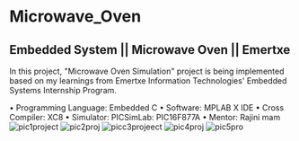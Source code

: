 # Microwave_Oven

## Embedded System || Microwave Oven || Emertxe

In this project, "Microwave Oven Simulation" project is being implemented based on my learnings from Emertxe Information Technologies' Embedded Systems Internship Program.

• Programming Language: Embedded C
• Software: MPLAB X IDE
• Cross Compiler: XC8
• Simulator: PICSimLab: PIC16F877A
• Mentor: Rajini mam
![pic1project](https://github.com/omkarmannepula/microwaveoven_new/assets/134421244/d7713d73-07b4-4fdc-a0ec-7d6a5c8ce9ff)
![pic2proj](https://github.com/omkarmannepula/microwaveoven_new/assets/134421244/7247b10a-4cc5-460d-bb34-84591e6770d6)
![picc3projeect](https://github.com/omkarmannepula/microwaveoven_new/assets/134421244/2ea6489c-e735-4ecb-9e57-f32a6ef81ef6)
![pic4proj](https://github.com/omkarmannepula/microwaveoven_new/assets/134421244/cde2a95f-b133-4eaa-b030-469f62d81b39)
![pic5pro](https://github.com/omkarmannepula/microwaveoven_new/assets/134421244/0ffdf071-0159-42d9-b742-2e1d2a2e3177)
